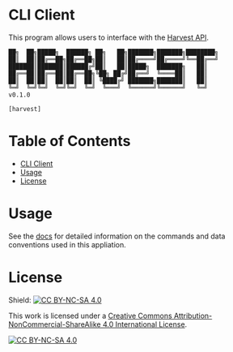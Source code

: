 # CLI Client
This program allows users to interface with the [Harvest API](https://github.com/Cloud-Harvest/CloudHarvestApi). 

```
██╗  ██╗█████╗  ██████╗ ██╗   ██╗███████╗███████╗████████╗
██║  ██║██╔══██╗██╔══██╗██║   ██║██╔════╝██╔════╝╚══██╔══╝
███████║███████║██████╔╝██║   ██║█████╗  ███████╗   ██║   
██╔══██║██╔══██║██╔══██╗╚██╗ ██╔╝██╔══╝  ╚════██║   ██║   
██║  ██║██║  ██║██║  ██║ ╚████╔╝ ███████╗███████║   ██║   
╚═╝  ╚═╝╚═╝  ╚═╝╚═╝  ╚═╝  ╚═══╝  ╚══════╝╚══════╝   ╚═╝   
v0.1.0

[harvest] 
```

# Table of Contents
- [CLI Client](#cli-client)
- [Usage](#usage)
- [License](#license)

# Usage
See the [docs](./cloud_harvest_cli/docs/README.md) for detailed information on the commands and data conventions used in this appliation.

# License
Shield: [![CC BY-NC-SA 4.0][cc-by-nc-sa-shield]][cc-by-nc-sa]

This work is licensed under a
[Creative Commons Attribution-NonCommercial-ShareAlike 4.0 International License][cc-by-nc-sa].

[![CC BY-NC-SA 4.0][cc-by-nc-sa-image]][cc-by-nc-sa]

[cc-by-nc-sa]: http://creativecommons.org/licenses/by-nc-sa/4.0/
[cc-by-nc-sa-image]: https://licensebuttons.net/l/by-nc-sa/4.0/88x31.png
[cc-by-nc-sa-shield]: https://img.shields.io/badge/License-CC%20BY--NC--SA%204.0-lightgrey.svg
